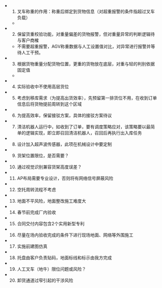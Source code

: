 - 1. 叉车称重的作用：称重后绑定到货物信息（对超重报警的条件指超过叉车负载）
	-
- 2. 保留货重校验功能，对重量偏差的货物报警，但对重量异常的判断逻辑待与客户商榷
	- 不需要超重报警，AGV称重数据与人工设置值对比，对异常进行报警并等待人工干预。
- 3. 根据货物重量分配货物位置，更重的货物放在底层，对重与轻的判别依据固定值
	-
- 4. 实际验收中不使用高层货位
- 5. 考虑到移库需求（为提高出货效率），先预留第一排货位不用，在收到订单信息后将货物提前周转到这个区域
- 6. 为提高效率，保留接驳方案，具体的接驳方案待议
- 7. 清洁机器人运行中，如收到了订单，要有调度策略应对，该策略要以最简单的逻辑实现，即立即召回清洁机器人，召回后再执行出入库任务
- 8. 设计加入超声波传感器，此项在机械设计中要定制
- 9. 货架位置限位，是否需要？
- 10. 通过视觉识别兼容货架高度误差？
- 11. AP布局需要专业设计，否则将有网络信号屏蔽风险
- 12. 空托周转流程不考虑
- 13. 地面不平风险，地面整改施工难度大
- 14. 春节前完成厂内验收
- 15. 合同交付内容包含2个实用新型专利
- 16. 尽量在场内验收完成的条件下进行现场地面、网络等外围施工
- 17. 实施前建图仿真
- 18. 托盘由客户负责贴码，地面标线和标示由我方完成
- 19. 人工叉车（地牛）限位问题或风险？
- 20. 卸货通道过窄引起的干涉风险